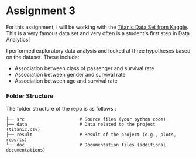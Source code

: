 # Assignment 3

For this assignment, I will be working with the [Titanic Data Set from Kaggle](https://www.kaggle.com/c/titanic). This is a very famous data set and very often is a student's first step in Data Analytics!

I performed exploratory data analysis and looked at  three hypotheses based on the dataset. 
These include:
- Association between class of passenger and survival rate
- Association between gender and survival rate 
- Association between age and survival rate


### Folder Structure

The folder structure of the repo is as follows :

```
├── src                     # Source files (your python code)
├── data                    # Data related to the project (titanic.csv)
├── result                  # Result of the project (e.g., plots, reports)
└── doc                     # Documentation files (additional documentations)
